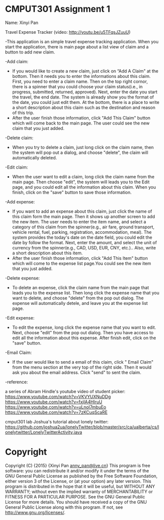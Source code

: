 # CMPUT301 Assignment 1

Name: Xinyi Pan

Travel Expense Tracker (video: http://youtu.be/u5TFqsJZuuU)

-This application is an simple travel expense tracking application. When you start the application, there is main page about a list view of claim and a button to add new claim.

-Add claim:
- If you would like to create a new claim, just click on “Add A Claim" at the bottom. Then it needs you to enter the informations about this claim. First, you need to enter a claim name. Then on the top right cornor, there is a spinner that you could choose your claim status(i.e., in progress, submitted, returned, approved). Next, enter the date you start the travel, the end date. The system is already show you the format of the date, you could just edit them. At the bottom, there is a place to write a short description about this claim such as the destination and reason of this trip.
- After the user finish those information, click "Add This Claim" button which will come back to the main page. The user could see the new claim that you just added.

-Delete claim:
- When you try to delete a claim, just long click on the claim name, then the system will pop out a dialog, and choose "delete", the claim will automatically deleted.

-Edit claim:
- When the user want to edit a claim, long click the claim name from the main page. Then choose "edit", the system will leads you to the Edit page, and you could edit all the information about this claim. When you finish, click on the "save" button to save those information.

-Add expense:
- If you want to add an expense about this claim, just click the name of this claim form the main page. Then it shows up another screen to add the new item. The user needs to enter the item name, and select a category of this claim from the spinner(e.g., air fare, ground transport, vehicle rental, fuel, parking, registration, accommodation, meal). The system provides the today's date on the date field, you could edit the date by follow the format. Next, enter the amount, and select the unit of currency from the spinner(e.g., CAD, USD, EUR, CNY, etc.).. Also, write a short description about this item.
- After the user finish those information, click "Add This Item" button which will come to the expense list page.You could see the new item that you just added.

-Delete expense:
- To delete an expense, click the claim name from the main page that leads you to the expense list. Then long click the expense name that you want to delete, and choose "delete" from the pop out dialog. The expense will automatically detele, and leave you at the expense list page.

-Edit expense:
- To edit the expense, long click the expense name that you want to edit. Next, choose "edit" from the pop out dialog. Then you have access to edit all the information about this expense. After finish edit, click on the "save" button.

-Email Claim:
- If the user would like to send a email of this claim, click " Email Claim" from the menu section at the very top of the right side. Then it would ask you about the email address. Click "send" to sent the claim.


-reference:

a series of Abram Hindle's youtube video of student picker:
https://www.youtube.com/watch?v=VKVYUXNuDDg
https://www.youtube.com/watch?v=fxjIA4HIruU
https://www.youtube.com/watch?v=uLnoI7mbuEo
https://www.youtube.com/watch?v=7zKCuqScaRE

cmput301 lab Joshua's tutorial about lonely twitter:
https://github.com/joshua2ua/lonelyTwitter/blob/master/src/ca/ualberta/cs/lonelytwitter/LonelyTwitterActivity.java

# Copyright
Copyright (C) {2015} {Xinyi Pan anny_pan@live.cn}
This program is free software: you can redistribute it and/or modify
it under the terms of the GNU General Public License as published by
the Free Software Foundation, either version 3 of the License, or
(at your option) any later version.
This program is distributed in the hope that it will be useful,
but WITHOUT ANY WARRANTY; without even the implied warranty of
MERCHANTABILITY or FITNESS FOR A PARTICULAR PURPOSE. See the
GNU General Public License for more details.
You should have received a copy of the GNU General Public License
along with this program. If not, see <http://www.gnu.org/licenses/>.
